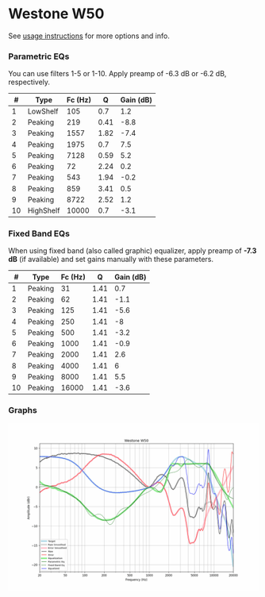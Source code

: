 # Westone W50
See [usage instructions](https://github.com/jaakkopasanen/AutoEq#usage) for more options and info.

### Parametric EQs
You can use filters 1-5 or 1-10. Apply preamp of -6.3 dB or -6.2 dB, respectively.

|   # | Type      |   Fc (Hz) |    Q |   Gain (dB) |
|-----|-----------|-----------|------|-------------|
|   1 | LowShelf  |       105 | 0.7  |         1.2 |
|   2 | Peaking   |       219 | 0.41 |        -8.8 |
|   3 | Peaking   |      1557 | 1.82 |        -7.4 |
|   4 | Peaking   |      1975 | 0.7  |         7.5 |
|   5 | Peaking   |      7128 | 0.59 |         5.2 |
|   6 | Peaking   |        72 | 2.24 |         0.2 |
|   7 | Peaking   |       543 | 1.94 |        -0.2 |
|   8 | Peaking   |       859 | 3.41 |         0.5 |
|   9 | Peaking   |      8722 | 2.52 |         1.2 |
|  10 | HighShelf |     10000 | 0.7  |        -3.1 |

### Fixed Band EQs
When using fixed band (also called graphic) equalizer, apply preamp of **-7.3 dB** (if available) and set gains manually with these parameters.

|   # | Type    |   Fc (Hz) |    Q |   Gain (dB) |
|-----|---------|-----------|------|-------------|
|   1 | Peaking |        31 | 1.41 |         0.7 |
|   2 | Peaking |        62 | 1.41 |        -1.1 |
|   3 | Peaking |       125 | 1.41 |        -5.6 |
|   4 | Peaking |       250 | 1.41 |        -8   |
|   5 | Peaking |       500 | 1.41 |        -3.2 |
|   6 | Peaking |      1000 | 1.41 |        -0.9 |
|   7 | Peaking |      2000 | 1.41 |         2.6 |
|   8 | Peaking |      4000 | 1.41 |         6   |
|   9 | Peaking |      8000 | 1.41 |         5.5 |
|  10 | Peaking |     16000 | 1.41 |        -3.6 |

### Graphs
![](./Westone%20W50.png)
